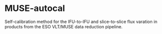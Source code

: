 # MUSE-autocal
Self-calibration method for the IFU-to-IFU and slice-to-slice flux varation in products from the ESO VLT/MUSE data reduction pipeline.
